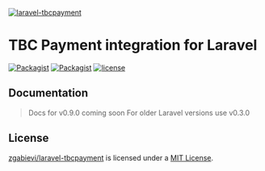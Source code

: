 [![laravel-tbcpayment](https://banners.beyondco.de/TBC%20Payment.jpeg?theme=light&packageName=zgabievi%2Flaravel-tbcpayment&pattern=topography&style=style_1&description=TBC+Payment+integration+for+Laravel&md=1&showWatermark=0&fontSize=100px&images=cash)](https://github.com/zgabievi/laravel-tbcpayment)

# TBC Payment integration for Laravel

[![Packagist](https://img.shields.io/packagist/v/zgabievi/laravel-tbcpayment.svg)](https://packagist.org/packages/zgabievi/laravel-tbcpayment)
[![Packagist](https://img.shields.io/packagist/dt/zgabievi/laravel-tbcpayment.svg)](https://packagist.org/packages/zgabievi/laravel-tbcpayment)
[![license](https://img.shields.io/github/license/zgabievi/laravel-tbcpayment.svg)](https://packagist.org/packages/zgabievi/laravel-tbcpayment)

## Documentation

> Docs for v0.9.0 coming soon
> For older Laravel versions use v0.3.0

## License

[zgabievi/laravel-tbcpayment](https://github.com/zgabievi/laravel-tbcpayment) is licensed under a [MIT License](https://github.com/zgabievi/laravel-tbcpayment/blob/master/LICENSE).
